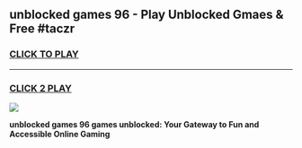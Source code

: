 
## unblocked games 96 - Play Unblocked Gmaes & Free #taczr
<h3>
<a href="https://news.freeplayer.one?title=unblocked_games_96&ref=26F">CLICK TO PLAY</a></h3>
<hr>

<h3>
<a href="https://news.freeplayer.one?title=unblocked_games_96&ref=26F">CLICK 2 PLAY</a>
  
</h3>

<a href="https://news.freeplayer.one?title=unblocked_games_96&ref=26F/"><img src="https://clearcache.store/games.png"></a>


**unblocked games 96 games unblocked: Your Gateway to Fun and Accessible Online Gaming**
